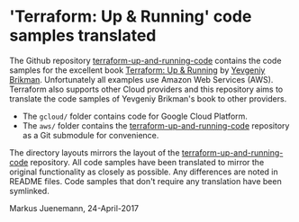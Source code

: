 'Terraform: Up & Running' code samples translated
=================================================

The Github repository
[terraform-up-and-running-code](https://github.com/brikis98/terraform-up-and-running-code)
contains the code samples for the excellent book
[Terraform: Up & Running](http://www.terraformupandrunning.com/) by 
[Yevgeniy Brikman](http://www.ybrikman.com).
Unfortunately all examples use Amazon Web Services (AWS). Terraform also supports
other Cloud providers and this repository aims to translate the code samples of
Yevgeniy Brikman's book to other providers.

* The `gcloud/` folder contains code for Google Cloud Platform.
* The `aws/` folder contains the [terraform-up-and-running-code](https://github.com/brikis98/terraform-up-and-running-code)
  repository as a Git submodule for convenience.

The directory layouts mirrors the layout of the [terraform-up-and-running-code](https://github.com/brikis98/terraform-up-and-running-code)
repository. All code samples have been translated to mirror the original functionality
as closely as possible. Any differences are noted in README files. Code samples that don't
require any translation have been symlinked.

Markus Juenemann, 24-April-2017
